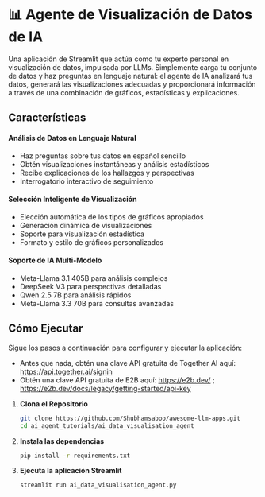 # 📊 Agente de Visualización de Datos de IA
Una aplicación de Streamlit que actúa como tu experto personal en visualización de datos, impulsada por LLMs. Simplemente carga tu conjunto de datos y haz preguntas en lenguaje natural: el agente de IA analizará tus datos, generará las visualizaciones adecuadas y proporcionará información a través de una combinación de gráficos, estadísticas y explicaciones.

## Características
#### Análisis de Datos en Lenguaje Natural
- Haz preguntas sobre tus datos en español sencillo
- Obtén visualizaciones instantáneas y análisis estadísticos
- Recibe explicaciones de los hallazgos y perspectivas
- Interrogatorio interactivo de seguimiento

#### Selección Inteligente de Visualización
- Elección automática de los tipos de gráficos apropiados
- Generación dinámica de visualizaciones
- Soporte para visualización estadística
- Formato y estilo de gráficos personalizados

#### Soporte de IA Multi-Modelo
- Meta-Llama 3.1 405B para análisis complejos
- DeepSeek V3 para perspectivas detalladas
- Qwen 2.5 7B para análisis rápidos
- Meta-Llama 3.3 70B para consultas avanzadas

## Cómo Ejecutar

Sigue los pasos a continuación para configurar y ejecutar la aplicación:
- Antes que nada, obtén una clave API gratuita de Together AI aquí: https://api.together.ai/signin
- Obtén una clave API gratuita de E2B aquí: https://e2b.dev/ ; https://e2b.dev/docs/legacy/getting-started/api-key

1. **Clona el Repositorio**
   ```bash
   git clone https://github.com/Shubhamsaboo/awesome-llm-apps.git
   cd ai_agent_tutorials/ai_data_visualisation_agent
   ```
2. **Instala las dependencias**
    ```bash
    pip install -r requirements.txt
    ```
3. **Ejecuta la aplicación Streamlit**
    ```bash
    streamlit run ai_data_visualisation_agent.py
    ```